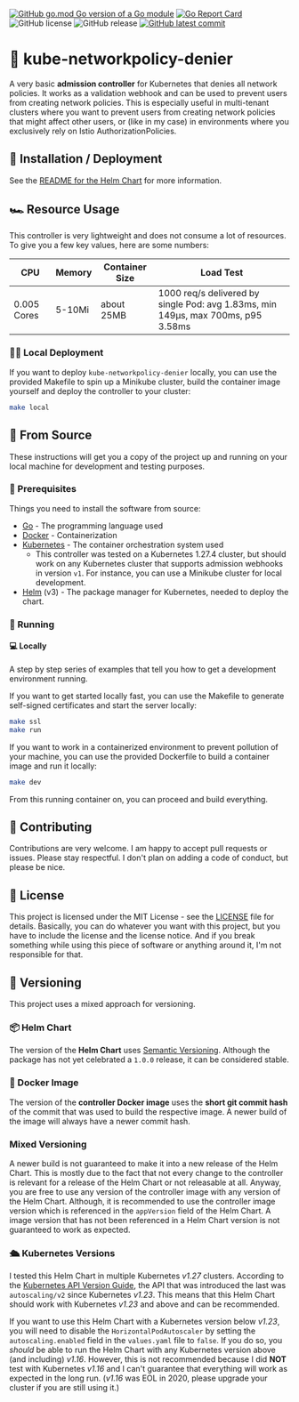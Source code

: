 [![GitHub go.mod Go version of a Go module](https://img.shields.io/github/go-mod/go-version/torbendury/kube-networkpolicy-denier.svg)](https://github.com/torbendury/kube-networkpolicy-denier)
[![Go Report Card](https://goreportcard.com/badge/github.com/torbendury/kube-networkpolicy-denier)](https://goreportcard.com/report/github.com/torbendury/kube-networkpolicy-denier)
![GitHub license](https://img.shields.io/github/license/torbendury/kube-networkpolicy-denier.svg)
![GitHub release](https://img.shields.io/github/release/torbendury/kube-networkpolicy-denier.svg)
[![GitHub latest commit](https://badgen.net/github/last-commit/torbendury/kube-networkpolicy-denier)](https://GitHub.com/torbendury/kube-networkpolicy-denier/commit/)

# 👮 kube-networkpolicy-denier

A very basic **admission controller** for Kubernetes that denies all network policies. It works as a validation webhook and can be used to prevent users from creating network policies. This is especially useful in multi-tenant clusters where you want to prevent users from creating network policies that might affect other users, or (like in my case) in environments where you exclusively rely on Istio AuthorizationPolicies.

## 🚀 Installation / Deployment

See the [README for the Helm Chart](helm/kube-networkpolicy-denier/README.md) for more information.

## 🏎️ Resource Usage

This controller is very lightweight and does not consume a lot of resources. To give you a few key values, here are some numbers:

| CPU | Memory | Container Size | Load Test |
| ---------- | ------------- | -------------------- | --------- |
| 0.005 Cores | 5-10Mi | about 25MB | 1000 req/s delivered by single Pod: avg 1.83ms, min 149µs, max 700ms, p95 3.58ms |

### 🧑‍💻 Local Deployment

If you want to deploy `kube-networkpolicy-denier` locally, you can use the provided Makefile to spin up a Minikube cluster, build the container image yourself and deploy the controller to your cluster:

```bash
make local
```

## 📝 From Source

These instructions will get you a copy of the project up and running on your local machine for development and testing purposes.

### 💾 Prerequisites

Things you need to install the software from source:

- [Go](https://go.dev/doc/install) - The programming language used
- [Docker](https://docs.docker.com/get-docker/) - Containerization
- [Kubernetes](https://kubernetes.io/docs/tasks/tools/) - The container orchestration system used
  - This controller was tested on a Kubernetes 1.27.4 cluster, but should work on any Kubernetes cluster that supports admission webhooks in version `v1`. For instance, you can use a Minikube cluster for local development.
- [Helm](https://helm.sh/docs/intro/install/) (v3) - The package manager for Kubernetes, needed to deploy the chart.

### 🏃 Running

#### 💻 Locally

A step by step series of examples that tell you how to get a development environment running.

If you want to get started locally fast, you can use the Makefile to generate self-signed certificates and start the server locally:

```bash
make ssl
make run
```

If you want to work in a containerized environment to prevent pollution of your machine, you can use the provided Dockerfile to build a container image and run it locally:

```bash
make dev
```

From this running container on, you can proceed and build everything.

## 🤝 Contributing

Contributions are very welcome. I am happy to accept pull requests or issues. Please stay respectful. I don't plan on adding a code of conduct, but please be nice.

## 📜 License

This project is licensed under the MIT License - see the [LICENSE](LICENSE) file for details. Basically, you can do whatever you want with this project, but you have to include the license and the license notice. And if you break something while using this piece of software or anything around it, I'm not responsible for that.

## 🫴 Versioning

This project uses a mixed approach for versioning.

### 📦 Helm Chart

The version of the **Helm Chart** uses [Semantic Versioning](https://semver.org). Although the package has not yet celebrated a `1.0.0` release, it can be considered stable.

### 🐳 Docker Image

The version of the **controller Docker image** uses the **short git commit hash** of the commit that was used to build the respective image. A newer build of the image will always have a newer commit hash.

### Mixed Versioning

A newer build is not guaranteed to make it into a new release of the Helm Chart. This is mostly due to the fact that not every change to the controller is relevant for a release of the Helm Chart or not releasable at all. Anyway, you are free to use any version of the controller image with any version of the Helm Chart. Although, it is recommended to use the controller image version which is referenced in the `appVersion` field of the Helm Chart. A image version that has not been referenced in a Helm Chart version is not guaranteed to work as expected.

### 🛳️ Kubernetes Versions

I tested this Helm Chart in multiple Kubernetes *v1.27* clusters. According to the [Kubernetes API Version Guide](https://kubernetes.io/docs/reference/using-api/deprecation-guide/), the API that was introduced the last was `autoscaling/v2` since Kubernetes *v1.23*. This means that this Helm Chart should work with Kubernetes *v1.23* and above and can be recommended.

If you want to use this Helm Chart with a Kubernetes version below *v1.23*, you will need to disable the `HorizontalPodAutoscaler` by setting the `autoscaling.enabled` field in the `values.yaml` file to `false`. If you do so, you *should* be able to run the Helm Chart with any Kubernetes version above (and including) *v1.16*. However, this is not recommended because I did **NOT** test with Kubernetes *v1.16* and I can't guarantee that everything will work as expected in the long run. (*v1.16* was EOL in 2020, please upgrade your cluster if you are still using it.)
